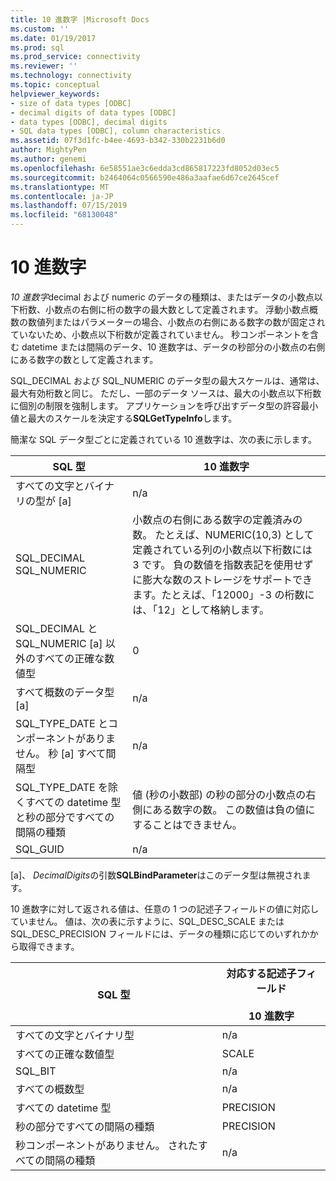 ```yaml
---
title: 10 進数字 |Microsoft Docs
ms.custom: ''
ms.date: 01/19/2017
ms.prod: sql
ms.prod_service: connectivity
ms.reviewer: ''
ms.technology: connectivity
ms.topic: conceptual
helpviewer_keywords:
- size of data types [ODBC]
- decimal digits of data types [ODBC]
- data types [ODBC], decimal digits
- SQL data types [ODBC], column characteristics
ms.assetid: 07f3d1fc-b4ee-4693-b342-330b2231b6d0
author: MightyPen
ms.author: genemi
ms.openlocfilehash: 6e58551ae3c6edda3cd865817223fd8052d03ec5
ms.sourcegitcommit: b2464064c0566590e486a3aafae6d67ce2645cef
ms.translationtype: MT
ms.contentlocale: ja-JP
ms.lasthandoff: 07/15/2019
ms.locfileid: "68130048"
---
```

# <a name="decimal-digits"></a>10 進数字
*10 進数字*decimal および numeric のデータの種類は、またはデータの小数点以下桁数、小数点の右側に桁の数字の最大数として定義されます。 浮動小数点概数の数値列またはパラメーターの場合、小数点の右側にある数字の数が固定されていないため、小数点以下桁数が定義されていません。 秒コンポーネントを含む datetime または間隔のデータ、10 進数字は、データの秒部分の小数点の右側にある数字の数として定義されます。  
  
 SQL_DECIMAL および SQL_NUMERIC のデータ型の最大スケールは、通常は、最大有効桁数と同じ。 ただし、一部のデータ ソースは、最大の小数点以下桁数に個別の制限を強制します。 アプリケーションを呼び出すデータ型の許容最小値と最大のスケールを決定する**SQLGetTypeInfo**します。  
  
 簡潔な SQL データ型ごとに定義されている 10 進数字は、次の表に示します。  
  
|SQL 型|10 進数字|  
|--------------|--------------------|  
|すべての文字とバイナリの型が [a]|n/a|  
|SQL_DECIMAL<br />SQL_NUMERIC|小数点の右側にある数字の定義済みの数。 たとえば、NUMERIC(10,3) として定義されている列の小数点以下桁数には 3 です。 負の数値を指数表記を使用せずに膨大な数のストレージをサポートできます。たとえば、「12000」-3 の桁数には、「12」として格納します。|  
|SQL_DECIMAL と SQL_NUMERIC [a] 以外のすべての正確な数値型|0|  
|すべて概数のデータ型 [a]|n/a|  
|SQL_TYPE_DATE とコンポーネントがありません。 秒 [a] すべて間隔型|n/a|  
|SQL_TYPE_DATE を除くすべての datetime 型と秒の部分ですべての間隔の種類|値 (秒の小数部) の秒の部分の小数点の右側にある数字の数。 この数値は負の値にすることはできません。|  
|SQL_GUID|n/a|  
  
 [a]、 *DecimalDigits*の引数**SQLBindParameter**はこのデータ型は無視されます。  
  
 10 進数字に対して返される値は、任意の 1 つの記述子フィールドの値に対応していません。 値は、次の表に示すように、SQL_DESC_SCALE または SQL_DESC_PRECISION フィールドには、データの種類に応じてのいずれかから取得できます。  
  
|SQL 型|対応する記述子フィールド<br /><br /> 10 進数字|  
|--------------|----------------------------------------------------------|  
|すべての文字とバイナリ型|n/a|  
|すべての正確な数値型|SCALE|  
|SQL_BIT|n/a|  
|すべての概数型|n/a|  
|すべての datetime 型|PRECISION|  
|秒の部分ですべての間隔の種類|PRECISION|  
|秒コンポーネントがありません。 されたすべての間隔の種類|n/a|

